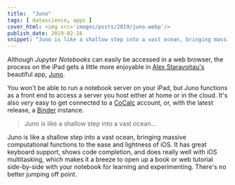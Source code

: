 ```yaml
---
title:  "Juno"
tags: [ datascience, apps ]
cover_html: <img src='images/posts/2019/juno.webp'/>
publish_date: 2019-02-16
snippet: "Juno is like a shallow step into a vast ocean, bringing massive computational functions to the ease and lightness of iOS. It has great keyboard support, shows code completion, and does really well with iOS multitasking, which makes it a breeze to open up a book or web tutorial side-by-side with your notebook for learning and experimenting."
---
```


Although _Jupyter Notebooks_ can easily be accessed in a web browser, the
process on the iPad gets a little more enjoyable in
[Alex Staravoitau's](https://navoshta.com) beautiful app,
[Juno](https://itunes.apple.com/us/app/juno-for-jupyter/id1315744137?mt=8).

You won't be able to run a notebook server on your iPad, but Juno functions as a
front end to access a server you host either at home or in the cloud. It's also
_very_ easy to get connected to a [CoCalc](https://CoCalc.com) account, or, with
the latest release, a [Binder](https://mybinder.org/) instance.

> Juno is like a shallow step into a vast ocean...

Juno is like a shallow step into a vast ocean, bringing massive computational
functions to the ease and lightness of iOS. It has great keyboard support, shows
code completion, and does really well with iOS multitasking, which makes it a
breeze to open up a book or web tutorial side-by-side with your notebook for
learning and experimenting. There's no better jumping off point.

